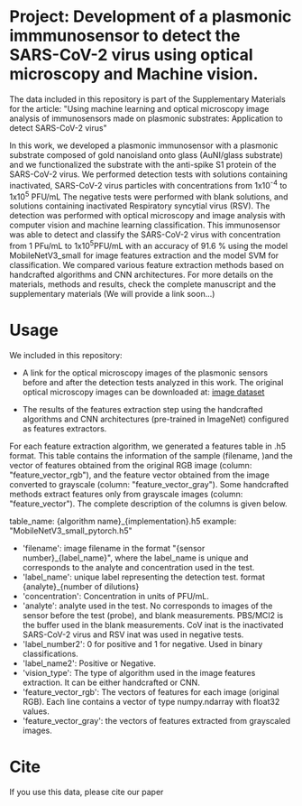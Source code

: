 # Project: Development of a plasmonic immmunosensor to detect the SARS-CoV-2 virus using optical microscopy and Machine vision.

The data included in this repository is part of the Supplementary Materials  for the article: "Using machine learning and optical microscopy image analysis of immunosensors made on plasmonic substrates: Application to detect SARS-CoV-2 virus"


In this work, we developed a plasmonic immunosensor with a plasmonic substrate composed of gold nanoisland onto glass (AuNI/glass substrate) and we functionalized the substrate with the anti-spike S1 protein of the SARS-CoV-2 virus. We performed detection tests with solutions containing inactivated, SARS-CoV-2 virus particles with concentrations from 1x10<sup>-4</sup> to 1x10<sup>5</sup> PFU/mL The negative tests were performed with blank solutions, and solutions containing inactivated Respiratory syncytial virus (RSV). The detection was performed with optical microscopy and image analysis with computer vision and machine learning classification. This immunosensor was able to detect and classify the SARS-CoV-2 virus with concentration from 1 PFu/mL to 1x10<sup>5</sup>PFU/mL with an accuracy of 91.6 % using the model MobileNetV3_small for image features extraction and the model SVM for classification. We compared various feature extraction methods based on handcrafted algorithms and CNN architectures. For more details on the materials, methods and results, check the complete manuscript and the supplementary materials (We will provide a link soon...)

# Usage

We included in this repository:

* A link for the optical microscopy images of the plasmonic sensors before and after the detection tests analyzed in this work. The original optical microscopy images can be downloaded at: [image dataset](https://drive.google.com/drive/folders/1sB3stEALITgml_QzeLOjtAJEfh7Wyp1C?usp=sharing)

* The results of the features extraction step using the handcrafted algorithms and CNN architectures (pre-trained in ImageNet) configured as features extractors.


For each feature extraction algorithm, we generated a features table in .h5 format. This table contains the information of the sample (filename, )and the vector of features obtained from the original RGB image (column: "feature_vector_rgb"), and the feature vector obtained from the image converted to grayscale (column: "feature_vector_gray"). Some handcrafted methods extract features only from grayscale images (column: "feature_vector"). The complete description of the columns is given below.


table_name: {algorithm name}_{implementation}.h5 example: "MobileNetV3_small_pytorch.h5"


* 'filename': image filename in the format "{sensor number}_{label_name}", where the label_name is unique and corresponds to the analyte and concentration used in the test.
* 'label_name': unique label representing the detection test. format {analyte}_{number of dilutions}
* 'concentration': Concentration in units of PFU/mL.
* 'analyte': analyte used in the test. No corresponds to images of the sensor before the test (probe), and blank measurements. PBS/MCl2 is the buffer used in the blank measurements. CoV inat is the inactivated SARS-CoV-2 virus and RSV inat was used in negative tests. 
* 'label_number2': 0 for positive and 1 for negative. Used in binary classifications.
* 'label_name2': Positive or Negative.
* 'vision_type': The type of algorithm used in the image features extraction. It can be either handcrafted or CNN.
* 'feature_vector_rgb': The vectors of features for each image (original RGB). Each line contains a vector of type numpy.ndarray with float32 values.
* 'feature_vector_gray': the vectors of features extracted from grayscaled images. 


# Cite

If you use this data, please cite our paper
